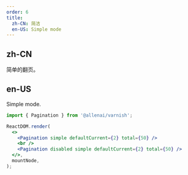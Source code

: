 ```yaml
---
order: 6
title:
  zh-CN: 简洁
  en-US: Simple mode
---
```


## zh-CN

简单的翻页。

## en-US

Simple mode.

```jsx
import { Pagination } from '@allenai/varnish';

ReactDOM.render(
  <>
    <Pagination simple defaultCurrent={2} total={50} />
    <br />
    <Pagination disabled simple defaultCurrent={2} total={50} />
  </>,
  mountNode,
);
```
